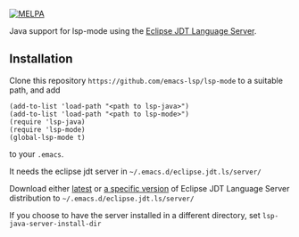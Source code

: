 [![MELPA](https://melpa.org/packages/lsp-java-badge.svg)](https://melpa.org/#/lsp-java)

Java support for lsp-mode using the [Eclipse JDT Language Server](https://projects.eclipse.org/projects/eclipse.jdt.ls).

## Installation
Clone this repository `https://github.com/emacs-lsp/lsp-mode` to a suitable path, and add
```emacs-lisp
(add-to-list 'load-path "<path to lsp-java>")
(add-to-list 'load-path "<path to lsp-mode>")
(require 'lsp-java)
(require 'lsp-mode)
(global-lsp-mode t)
```
to your `.emacs`.

It needs the eclipse jdt server in `~/.emacs.d/eclipse.jdt.ls/server/`

Download either [latest](http://download.eclipse.org/jdtls/snapshots/jdt-language-server-latest.tar.gz) or [a specific version](http://download.eclipse.org/jdtls/snapshots/?d) of Eclipse JDT Language Server distribution to `~/.emacs.d/eclipse.jdt.ls/server/`

If you choose to have the server installed in a different directory, set `lsp-java-server-install-dir`
